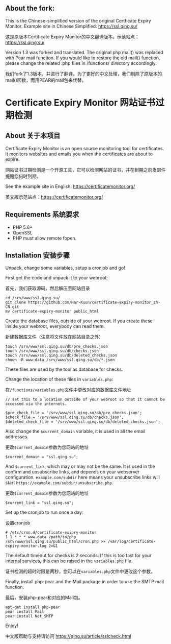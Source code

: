 ## About the fork:

This is the Chinese-simplified version of the original Certficate Expiry Monitor.  Example site in Chinese Simplified: https://ssl.qing.su/

这是原版本Certificate Expiry Monitor的中文翻译版本。示范站点：https://ssl.qing.su/

Version 1.3 was forked and translated.  The original php mail() was replaced with Pear mail function.  If you would like to restore the old mail() function, please change the related .php files in /functions/ directory accordingly.

我们fork了1.3版本，并进行了翻译。为了更好的中文处理，我们剔除了原版本的mail()函数，而用PEAR的mail包来代替。

# Certificate Expiry Monitor 网站证书过期检测

## About 关于本项目

Certificate Expiry Monitor is an open source monitoring tool for certificates. It monitors websites and emails you when the certificates are about to expire.

网站证书过期检测是一个开源工具，它可以检测网站的证书，并在到期之前发邮件提醒您何时到期。

See the example site in English: https://certificatemonitor.org/

英文版示范站点：https://certificatemonitor.org/

## Requirements 系统要求

- PHP 5.6+
- OpenSSL
- PHP must allow remote fopen.

## Installation  安装步骤

Unpack, change some variables, setup a cronjob and go!

First get the code and unpack it to your webroot:

首先，我们获取源码，然后解压至网站目录

    cd /srv/www/ssl.qing.su/
    git clone https://github.com/Har-Kuun/certificate-expiry-monitor_zh-CN.git
    mv certificate-expiry-monitor public_html

Create the database files, outside of your webroot. If you create these inside your webroot, everybody can read them.

新建数据库文件（注意将文件放在网站目录之外）

    touch /srv/www/ssl.qing.su/db/pre_checks.json
    touch /srv/www/ssl.qing.su/db/checks.json
    touch /srv/www/ssl.qing.su/db/deleted_checks.json
    chown -R www-data /srv/www/ssl.qing.su/db/*.json

These files are used by the tool as database for checks.


Change the location of these files in `variables.php`:

在`/functions/variables.php`文件中更改对应的数据库文件地址

    // set this to a location outside of your webroot so that it cannot be accessed via the internets.

    $pre_check_file = '/srv/www/ssl.qing.su/db/pre_checks.json';
    $check_file = '/srv/www/ssl.qing.su/db/checks.json';
    $deleted_check_file = '/srv/www/ssl.qing.su/db/deleted_checks.json';

Also change the `$current_domain` variable, it is used in all the email addresses.

更改`$current_domain`参数为您网站的地址

    $current_domain = "ssl.qing.su";

And `$current_link`, which may or may not be the same. It is used in the confirm and unsubscribe links, and depends on your webserver configuration. `example.com/subdir` here means your unsubscribe links will start `https://example.com/subdir/unsubscribe.php`.

更改`$current_domain`参数为您网站的地址

    $current_link = "ssl.qing.su";

Set up the cronjob to run once a day:

设置cronjob

    # /etc/cron.d/certificate-exipry-monitor
    1 1 * * * www-data /path/to/php /srv/www/ssl.qing.su/public_html/cron.php >> /var/log/certificate-expiry-monitor.log 2>&1


The default timeout for checks is 2 seconds. If this is too fast for your internal services, this can be raised in the `variables.php` file.

证书检测的超时时限是两秒，您可以在`variables.php`文件中更改这个参数。


Finally, install php-pear and the Mail package in order to use the SMTP mail function.

最后，安装php-pear和对应的Mail包。
    
    apt-get install php-pear
    pear install Mail
    pear install Net_SMTP


Enjoy!  

中文版帮助与支持请访问 https://qing.su/article/sslcheck.html

